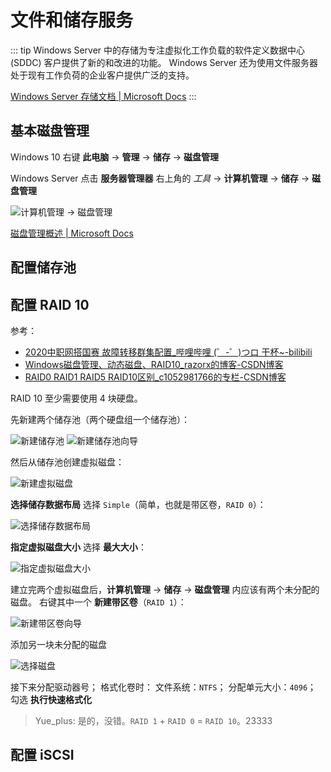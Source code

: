 # 文件和储存服务

::: tip
Windows Server 中的存储为专注虚拟化工作负载的软件定义数据中心 (SDDC) 客户提供了新的和改进的功能。
Windows Server 还为使用文件服务器处于现有工作负荷的企业客户提供广泛的支持。

[Windows Server 存储文档 | Microsoft Docs](https://docs.microsoft.com/zh-cn/windows-server/storage/storage)
:::

## 基本磁盘管理

Windows 10 右键 **此电脑** -> **管理** -> **储存** -> **磁盘管理**

Windows Server 点击 **服务器管理器** 右上角的 *工具* -> **计算机管理** -> **储存** -> **磁盘管理**

![计算机管理 -> 磁盘管理](./img/01.jpg)

[磁盘管理概述 | Microsoft Docs](https://docs.microsoft.com/zh-cn/windows-server/storage/disk-management/overview-of-disk-management)

## 配置储存池

## 配置 RAID 10

参考：
- [2020中职网搭国赛 故障转移群集配置_哔哩哔哩 (゜-゜)つロ 干杯~-bilibili](https://www.bilibili.com/video/BV1h54y1j7zS)
- [Windows磁盘管理、动态磁盘、RAID10_razorx的博客-CSDN博客](https://blog.csdn.net/weixin_42747982/article/details/83685711)
- [RAID0 RAID1 RAID5 RAID10区别_c1052981766的专栏-CSDN博客](https://blog.csdn.net/c1052981766/article/details/49612793)

RAID 10 至少需要使用 4 块硬盘。

先新建两个储存池（两个硬盘组一个储存池）：

![新建储存池](./img/02.jpg)
![新建储存池向导](./img/03.jpg)

然后从储存池创建虚拟磁盘：

![新建虚拟磁盘](./img/04.jpg)

**选择储存数据布局** 选择 `Simple`（简单，也就是带区卷，`RAID 0`）：

![选择储存数据布局](./img/05.jpg)

**指定虚拟磁盘大小** 选择 **最大大小**：

![指定虚拟磁盘大小](./img/06.jpg)

建立完两个虚拟磁盘后，**计算机管理** -> **储存** -> **磁盘管理** 内应该有两个未分配的磁盘。
右键其中一个 **新建带区卷**（`RAID 1`）：

![新建带区卷向导](./img/07.jpg)

添加另一块未分配的磁盘

![选择磁盘](./img/08.jpg)

接下来分配驱动器号；
格式化卷时：
  文件系统：`NTFS`；
  分配单元大小：`4096`；
  勾选 **执行快速格式化**

> Yue_plus: 是的，没错。`RAID 1` + `RAID 0` = `RAID 10`。23333

## 配置 iSCSI
